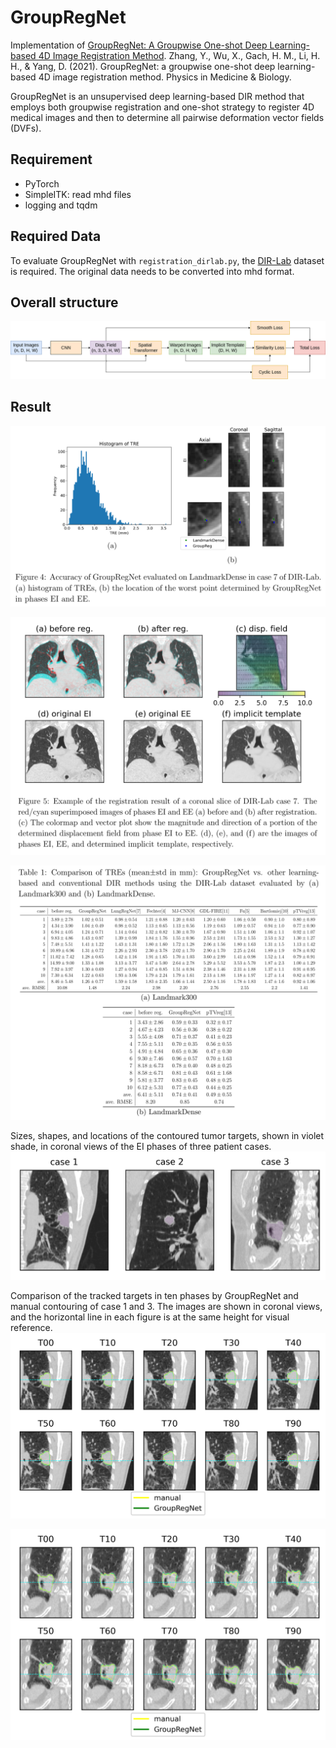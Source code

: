 # GroupRegNet
Implementation of [GroupRegNet: A Groupwise One-shot Deep Learning-based 4D Image Registration Method](https://iopscience.iop.org/article/10.1088/1361-6560/abd956). 
Zhang, Y., Wu, X., Gach, H. M., Li, H. H., & Yang, D. (2021). GroupRegNet: a groupwise one-shot deep learning-based 4D image registration method. Physics in Medicine & Biology.

GroupRegNet is an unsupervised deep learning-based DIR method that employs both groupwise registration and one-shot strategy to register 4D medical images and then to determine all pairwise deformation vector fields (DVFs). 

## Requirement

- PyTorch
- SimpleITK: read mhd files
- logging and tqdm

## Required Data

To evaluate GroupRegNet with `registration_dirlab.py`, the [DIR-Lab](https://www.dir-lab.com/index.html) dataset is required. The original data needs to be converted into mhd format. 

## Overall structure

![groupreg_flowchart](images/groupreg_flowchart.png)

## Result

![res_1](images/res_1.png)


![res_2](images/res_2.png)


![res_3](images/res_3.png)

Sizes, shapes, and locations of the contoured tumor targets, shown in violet shade, in coronal views of the EI phases of three patient cases.
![res_4](images/res_4.png)

Comparison of the tracked targets in ten phases by GroupRegNet and manual contouring of case 1 and 3. The images are shown in coronal views, and the horizontal line in each figure is at the same height for visual reference.
![res_5](images/res_5.png)

![res_6](images/res_6.png)
